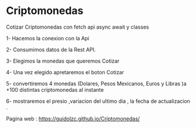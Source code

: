 # Criptomonedas
Cotizar Criptomonedas con fetch api async await y classes

1- Hacemos la conexion con la Api

2- Consumimos datos de la Rest API.

3- Elegimos la monedas que queremos Cotizar

4- Una vez elegido apretaremos el boton Cotizar

5- convertiremos 4 monedas (Dolares, Pesos Mexicanos, Euros y Libras )a +100 distintas criptomonedas al instante

6- mostraremos el presio ,variacion del ultimo dia , la fecha de actualizacion .

Pagina web :
https://guidolzc.github.io/Criptomonedas/
